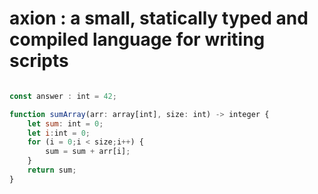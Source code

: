 # axion : a small, statically typed and compiled language for writing scripts

```javascript

const answer : int = 42;

function sumArray(arr: array[int], size: int) -> integer {
    let sum: int = 0;
    let i:int = 0;
    for (i = 0;i < size;i++) {
        sum = sum + arr[i];
    }
    return sum;
}

```


